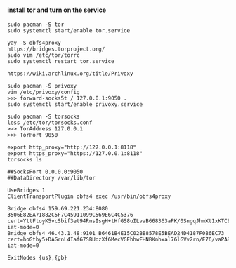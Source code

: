 
#### install tor and turn on the service
```
sudo pacman -S tor
sudo systemctl start/enable tor.service
```




```
yay -S obfs4proxy
https://bridges.torproject.org/
sudo vim /etc/tor/torrc
sudo systemctl restart tor.service
```




```https://wiki.archlinux.org/title/Privoxy```


```
sudo pacman -S privoxy
vim /etc/privoxy/config
>>> forward-socks5t / 127.0.0.1:9050 .
sudo systemctl start/enable privoxy.service
```

```
sudo pacman -S torsocks
less /etc/tor/torsocks.conf
>>> TorAddress 127.0.0.1
>>> TorPort 9050
```



```
export http_proxy="http://127.0.0.1:8118"
export https_proxy="https://127.0.0.1:8118"
torsocks ls
```




```
##SocksPort 0.0.0.0:9050
##DataDirectory /var/lib/tor

UseBridges 1
ClientTransportPlugin obfs4 exec /usr/bin/obfs4proxy

Bridge obfs4 159.69.221.234:8080 3506E82EA71882C5F7C45911099C569E6C4C5376 cert=YttFtoyK5vcSbif3et94RnsIsgH+tHfGS8uILvaB668363aPK/0SngqJhmXt1xKTCE4Jcw iat-mode=0
Bridge obfs4 46.43.1.48:9101 B6461B4E15C02BB8578E5BEAD24D4187F086EC73 cert=hoGthy5+DAGrnL4Iaf67SBUozXf6MecVGEhhwFHNBKnhxal76lGVv2rn/E76/vaPAB3pAA iat-mode=0

ExitNodes {us},{gb}
```
